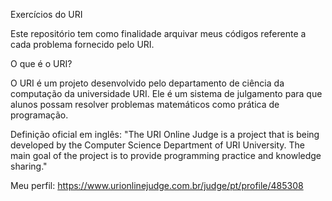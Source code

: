 Exercícios do URI

Este repositório tem como finalidade arquivar meus códigos referente a cada problema fornecido pelo URI. 

O que é o URI?

O URI é um projeto desenvolvido pelo departamento de ciência da computação da universidade URI. 
Ele é um sistema de julgamento para que alunos possam resolver problemas matemáticos como prática de programação.

Definição oficial em inglês:
"The URI Online Judge is a project that is being developed by the Computer Science Department of URI University. 
The main goal of the project is to provide programming practice and knowledge sharing."



 Meu perfil: https://www.urionlinejudge.com.br/judge/pt/profile/485308
